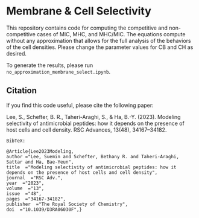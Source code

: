 # Membrane & Cell Selectivity

This repository contains code for computing the competitive and non-competitive cases of MIC, MHC, and MHC/MIC. The equations compute without any approximation that allows for the full analysis of the behaviors of the cell densities. Please change the parameter values for CB and CH as desired.

To generate the results, please run `no_approximation_membrane_select.ipynb`.

## **Citation**

If you find this code useful, please cite the following paper:

Lee, S., Schefter, B. R., Taheri-Araghi, S., & Ha, B.-Y. (2023). Modeling selectivity of antimicrobial peptides: how it depends on the presence of host cells and cell density. RSC Advances, 13(48), 34167–34182. 

```
BibTeX:

@Article{Lee2023Modeling,
author ="Lee, Suemin and Schefter, Bethany R. and Taheri-Araghi, Sattar and Ha, Bae-Yeun",
title  ="Modeling selectivity of antimicrobial peptides: how it depends on the presence of host cells and cell density",
journal  ="RSC Adv.",
year  ="2023",
volume  ="13",
issue  ="48",
pages  ="34167-34182",
publisher  ="The Royal Society of Chemistry",
doi  ="10.1039/D3RA06030F",}

```

 